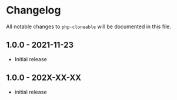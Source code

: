 # Changelog

All notable changes to `php-cloneable` will be documented in this file.

## 1.0.0 - 2021-11-23

- Initial release

## 1.0.0 - 202X-XX-XX

- initial release
